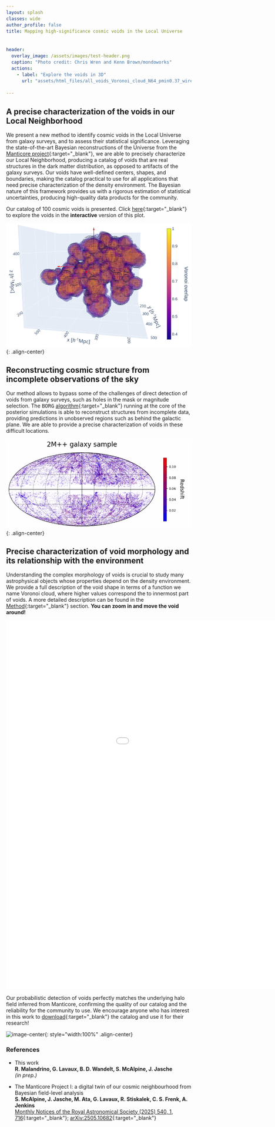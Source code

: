 ```yaml
---
layout: splash
classes: wide
author_profile: false
title: Mapping high-significance cosmic voids in the Local Universe


header:
  overlay_image: /assets/images/test-header.png
  caption: "Photo credit: Chris Wren and Kenn Brown/mondoworks"
  actions:
    - label: "Explore the voids in 3D"
      url: "assets/html_files/all_voids_Voronoi_cloud_N64_pmin0.37_wireframe.html"

---
```





## A precise characterization of the voids in our Local Neighborhood


We present a new method to identify cosmic voids in the Local Universe from galaxy surveys, and to assess their statistical significance.
Leveraging the state-of-the-art Bayesian reconstructions of the Universe from the [Manticore project](https://cosmictwin.org){:target="_blank"}, we are able to precisely characterize our Local Neighborhood, producing a catalog of voids that are real structures in the dark matter distribution, as opposed to artifacts of the galaxy surveys. 
Our voids have well-defined centers, shapes, and boundaries, making the catalog practical to use for all applications that need precise characterization of the density environment. The Bayesian nature of this framework provides us with a rigorous estimation of statistical uncertainties, producing high-quality data products for the community. <br>

Our catalog of 100 cosmic voids is presented. Click [here](assets/html_files/all_voids_Voronoi_cloud_N64_pmin0.37_wireframe.html){:target="_blank"} to explore the voids in the <b>interactive</b> version of this plot.




<!-- 
<div>
  <iframe id="allVoids"
    title="Full catalog of voids"
    src="assets/html_files/all_voids_Voronoi_cloud_N64_pmin0.37_wireframe.html"
    width='1200'
    height='900'
    frameborder='0'
    >
  </iframe>
</div>
-->

![image-right](/assets/images/all_clouds.png){: .align-center}



## Reconstructing cosmic structure from incomplete observations of the sky

Our method allows to bypass some of the challenges of direct detection of voids from galaxy surveys, such as holes in the mask or magnitude selection. The <tt>BORG</tt> [algorithm](https://academic.oup.com/mnras/article/432/2/894/1020272){:target="_blank"} running at the core of the posterior simulations is able to reconstruct structures from incomplete data, providing predictions in unobserved regions such as behind the galactic plane. We are able to provide a precise characterization of voids in these difficult locations.

![image-right](/assets/gifs/voids_on_the_sky_galCoord.gif){: .align-center}



## Precise characterization of void morphology and its relationship with the environment

Understanding the complex morphology of voids is crucial to study many astrophysical objects whose properties depend on the density environment.
We provide a full description of the void shape in terms of a function we name Voronoi cloud, where higher values correspond the to innermost part of voids. A more detailed description can be found in the [Method](_pages/Method.md){:target="_blank"} section. **You can zoom in and move the void around!**

<div>
  <iframe id="exampleVoid"
    title="Single void morphology"
    src="VoidGallery/Void10/void_10_Voronoi_cloud_N32_with_galaxies.html"
    width='1200'
    height='1000'
    frameborder='0'
    >
  </iframe>
</div>



Our probabilistic detection of voids perfectly matches the underlying halo field inferred from Manticore, confirming the quality of our catalog and the reliability for the community to use. We encourage anyone who has interest in this work to [download](_pages/Download.md){:target="_blank"} the catalog and use it for their research! 


![image-center](/VoidGallery/Void10/void_10_z_slices_withMarginal.gif){: style="width:100%" .align-center}






### References

* This work <br>
<b> R. Malandrino, G. Lavaux, B. D. Wandelt, S. McAlpine, J. Jasche </b> <br>
<i> (in prep.) </i>

* The Manticore Project I: a digital twin of our cosmic neighbourhood from Bayesian field-level analysis <br>
<b> S. McAlpine, J. Jasche, M. Ata, G. Lavaux, R. Stiskalek, C. S. Frenk, A. Jenkins </b> <br>
[Monthly Notices of the Royal Astronomical Society (2025) 540, 1, 716](https://academic.oup.com/mnras/article/540/1/716/8128029){:target="_blank"}; [arXiv:2505.10682](https://arxiv.org/pdf/2505.10682){:target="_blank"}